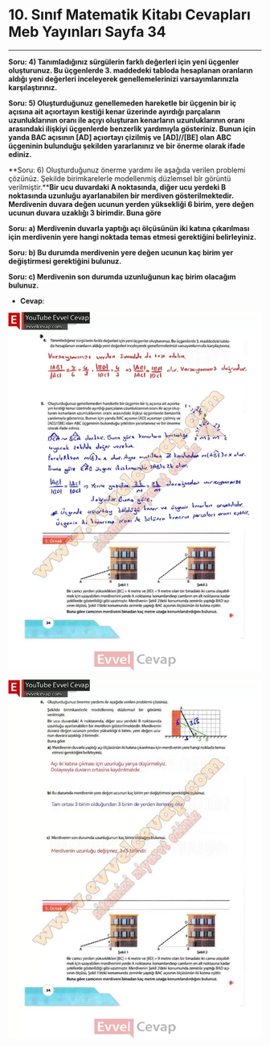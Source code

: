 # 10. Sınıf Matematik Kitabı Cevapları Meb Yayınları Sayfa 34

---

**Soru: 4) Tanımladığınız sürgülerin farklı değerleri için yeni üçgenler oluşturunuz. Bu üçgenlerde 3. maddedeki tabloda hesaplanan oranların aldığı yeni değerleri inceleyerek genellemelerinizi varsayımlarınızla karşılaştırınız.**

**Soru: 5) Oluşturduğunuz genellemeden hareketle bir üçgenin bir iç açısına ait açıortayın kestiği kenar üzerinde ayırdığı parçaların uzunluklarının oranı ile açıyı oluşturan kenarların uzunluklarının oranı arasındaki ilişkiyi üçgenlerde benzerlik yardımıyla gösteriniz. Bunun için yanda BAC açısının [AD] açıortayı çizilmiş ve [AD]//[BE] olan ABC üçgeninin bulunduğu şekilden yararlanınız ve bir önerme olarak ifade ediniz.**

**Soru: 6) Oluşturduğunuz önerme yardımı ile aşağıda verilen problemi çözünüz. Şekilde birimkarelerle modellenmiş düzlemsel bîr görüntü verilmiştir.****Bir ucu duvardaki A noktasında, diğer ucu yerdeki B noktasında uzunluğu ayarlanabilen bir merdiven gösterilmektedir. Merdivenin duvara değen ucunun yerden yüksekliği 6 birim, yere değen ucunun duvara uzaklığı 3 birimdir. Buna göre**

**Soru: a) Merdivenin duvarla yaptığı açı ölçüsünün iki katına çıkarılması için merdivenin yere hangi noktada temas etmesi gerektiğini belirleyiniz.**

**Soru: b) Bu durumda merdivenin yere değen ucunun kaç birim yer değiştirmesi gerektiğini bulunuz.**

**Soru: c) Merdivenin son durumda uzunluğunun kaç birim olacağım bulunuz.**

-   **Cevap**:

![Image 1](./image_1.webp)

![Image 2](./image_2.webp)